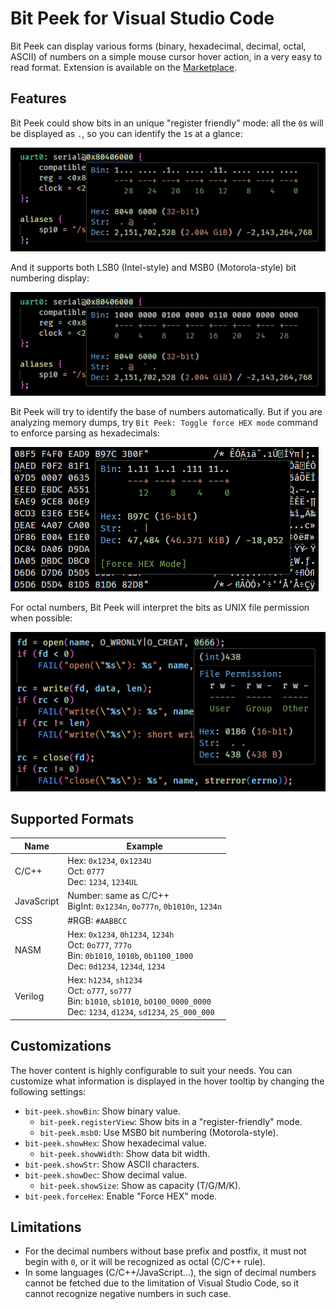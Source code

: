# Bit Peek for Visual Studio Code

Bit Peek can display various forms (binary, hexadecimal, decimal, octal, ASCII) of numbers on a simple mouse cursor hover action, in a very easy to read format. Extension is available on the [Marketplace](https://marketplace.visualstudio.com/items?itemName=dingzhaojie.bit-peek).

## Features

Bit Peek could show bits in an unique "register friendly" mode: all the `0`s will be displayed as `.`, so you can identify the `1`s at a glance:

![](images/hover.png)

And it supports both LSB0 (Intel-style) and MSB0 (Motorola-style) bit numbering display:

![](images/msb0.png)

Bit Peek will try to identify the base of numbers automatically. But if you are analyzing memory dumps, try `Bit Peek: Toggle force HEX mode` command to enforce parsing as hexadecimals:

![](images/hexdump.png)

For octal numbers, Bit Peek will interpret the bits as UNIX file permission when possible:

![](images/perm.png)

## Supported Formats

| Name       | Example                                                      |
| ---------- | ------------------------------------------------------------ |
| C/C++      | Hex: `0x1234`, `0x1234U`<br />Oct: `0777`<br />Dec: `1234`, `1234UL` |
| JavaScript | Number: same as C/C++<br />BigInt: `0x1234n`, `0o777n`, `0b1010n`, `1234n` |
| CSS        | #RGB: `#AABBCC`                                              |
| NASM       | Hex: `0x1234`, `0h1234`, `1234h`<br />Oct: `0o777`, `777o`<br />Bin: `0b1010`, `1010b`, `0b1100_1000`<br />Dec: `0d1234`, `1234d`, `1234` |
| Verilog    | Hex: `h1234`, `sh1234`<br />Oct: `o777`, `so777`<br />Bin: `b1010`, `sb1010`, `b0100_0000_0000`<br />Dec: `1234`, `d1234`, `sd1234`, `25_000_000` |

## Customizations

The hover content is highly configurable to suit your needs. You can customize what information is displayed in the hover tooltip by changing the following settings:

- `bit-peek.showBin`: Show binary value.
  - `bit-peek.registerView`: Show bits in a "register-friendly" mode.
  - `bit-peek.msb0`: Use MSB0 bit numbering (Motorola-style).
- `bit-peek.showHex`: Show hexadecimal value.
  - `bit-peek.showWidth`: Show data bit width.
- `bit-peek.showStr`: Show ASCII characters.
- `bit-peek.showDec`: Show decimal value.
  - `bit-peek.showSize`: Show as capacity (T/G/M/K).
- `bit-peek.forceHex`: Enable "Force HEX" mode.

## Limitations

- For the decimal numbers without base prefix and postfix, it must not begin with `0`, or it will be recognized as octal (C/C++ rule).
- In some languages (C/C++/JavaScript...), the sign of decimal numbers cannot be fetched due to the limitation of Visual Studio Code, so it cannot recognize negative numbers in such case.
